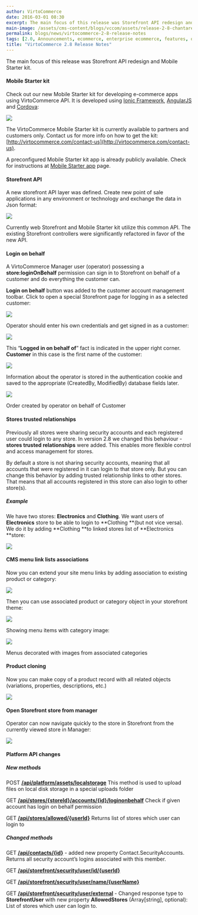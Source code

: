 ```yaml
---
author: VirtoCommerce
date: 2016-03-01 08:30
excerpt: The main focus of this release was Storefront API redesign and Mobile Starter kit.
main-image: /assets/cms-content/blogs/vccom/assets/release-2-8-chantarelle.jpg
permalink: blogs/news/virtocommerce-2-8-release-notes
tags: [2.0, Announcements, ecommerce, enterprise ecommerce, features, open source, platform, release notes]
title: "VirtoCommerce 2.8 Release Notes"
---
```

The main focus of this release was Storefront API redesign and Mobile Starter kit.

#### Mobile Starter kit

Check out our new Mobile Starter kit for developing e-commerce apps using VirtoCommerce API. It is developed using [Ionic Framework](http://ionicframework.com/), [AngularJS](https://angularjs.org/) and [Cordova](https://cordova.apache.org/):

![](../../assets/images/blog/untitled_5.png)

The VirtoCommerce Mobile Starter kit is currently available to partners and customers only. Contact us for more info on how to get the kit: [http://virtocommerce.com/contact-us](http://virtocommerce.com/contact-us).

A preconfigured Mobile Starter kit app is already publicly available. Check for instructions at [Mobile Starter app](http://docs.virtocommerce.com/display/vc2userguide/Mobile+Starter+app) page.

#### Storefront API

A new storefront API layer was defined. Create new point of sale applications in any environment or technology and exchange the data in Json format:

![](../../assets/images/blog/untitled_6.png)

Currently web Storefront and Mobile Starter kit utilize this common API. The existing Storefront controllers were significantly refactored in favor of the new API.

#### Login on behalf

A VirtoCommerce Manager user (operator) possessing a **store:loginOnBehalf** permission can sign in to Storefront on behalf of a customer and do everything the customer can.

**Login on behalf** button was added to the customer account management toolbar. Click to open a special Storefront page for logging in as a selected customer:

![](../../assets/images/blog/untitled_7.png)

Operator should enter his own credentials and get signed in as a customer:

![](../../assets/images/blog/untitled_8.png)

This “**Logged in on behalf of**” fact is indicated in the upper right corner. **Customer** in this case is the first name of the customer:

![](../../assets/images/blog/untitled_9.png)

Information about the operator is stored in the authentication cookie and saved to the appropriate (CreatedBy, ModifiedBy) database fields later.

![](../../assets/images/blog/untitled_10.png)

Order created by operator on behalf of Customer

#### Stores trusted relationships

Previously all stores were sharing security accounts and each registered user could login to any store. In version 2.8 we changed this behaviour - **stores trusted relationships** were added. This enables more flexible control and access management for stores.

By default a store is not sharing security accounts, meaning that all accounts that were registered in it can login to that store only. But you can change this behavior by adding trusted relationship links to other stores. That means that all accounts registered in this store can also login to other store(s).

##### Example

We have two stores: **Electronics** and **Clothing**. We want users of **Electronics** store to be able to login to **Clothing **(but not vice versa). We do it by adding **Clothing **to linked stores list of **Electronics **store:

![](../../assets/images/blog/untitled_11.png)

#### CMS menu link lists associations

Now you can extend your site menu links by adding association to existing product or category:

![](../../assets/images/blog/untitled_12.png)

Then you can use associated product or category object in your storefront theme:

![](../../assets/images/blog/untitled_13.png)

Showing menu items with category image:

![](../../assets/images/blog/untitled_14.png)

Menus decorated with images from associated categories

#### Product cloning

Now you can make copy of a product record with all related objects (variations, properties, descriptions, etc.)

![](../../assets/images/blog/untitled_15.png)

#### Open Storefront store from manager

Operator can now navigate quickly to the store in Storefront from the currently viewed store in Manager:

![](../../assets/images/blog/untitled_16.png)

#### Platform API changes

##### **New methods**

POST <a href="http://demo.virtocommerce.com/admin/docs/ui/index#!/VirtoCommerce_platform/Assets_UploadAssetToLocalFileSystem"> **/api/platform/assets/localstorage**</a> This method is used to upload files on local disk storage in a special uploads folder

GET <a href="http://demo.virtocommerce.com/admin/docs/ui/index#!/Store_module/StoreModule_GetLoginOnBehalfInfo"> **/api/stores/{storeId}/accounts/{id}/loginonbehalf**</a> Check if given account has login on behalf permission

GET <a href="http://demo.virtocommerce.com/admin/docs/ui/index#!/Store_module/StoreModule_GetUserAllowedStores"> **/api/stores/allowed/{userId}**</a> Returns list of stores which user can login to

##### **Changed methods**

GET <a href="http://demo.virtocommerce.com/admin/docs/ui/index#!/Customer_management_module/CustomerModule_GetContactById"> **/api/contacts/{id}**</a> - added new property Contact.SecurityAccounts. Returns all security account’s logins associated with this member.

GET <a href="http://demo.virtocommerce.com/admin/docs/ui/index#!/Commerce_core_module/StorefrontSecurity_GetUserById"> **/api/storefront/security/user/id/{userId}**</a>

GET <a href="http://demo.virtocommerce.com/admin/docs/ui/index#!/Commerce_core_module/StorefrontSecurity_GetUserByName"> **/api/storefront/security/user/name/{userName}**</a>

GET <a href="http://demo.virtocommerce.com/admin/docs/ui/index#!/Commerce_core_module/StorefrontSecurity_GetUserByLogin"> **/api/storefront/security/user/external**</a> - Changed response type to **StorefrontUser** with new property **AllowedStores** (Array[string], optional): List of stores which user can login to.